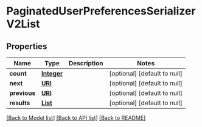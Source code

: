 # PaginatedUserPreferencesSerializerV2List
## Properties

Name | Type | Description | Notes
------------ | ------------- | ------------- | -------------
**count** | [**Integer**](integer.md) |  | [optional] [default to null]
**next** | [**URI**](URI.md) |  | [optional] [default to null]
**previous** | [**URI**](URI.md) |  | [optional] [default to null]
**results** | [**List**](UserPreferencesSerializerV2.md) |  | [optional] [default to null]

[[Back to Model list]](../README.md#documentation-for-models) [[Back to API list]](../README.md#documentation-for-api-endpoints) [[Back to README]](../README.md)

